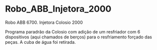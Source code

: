 # Robo_ABB_Injetora_2000
Robo ABB 6700. Injetora Colosio 2000

Programa paradrão da Colosio com adição de um resfriador com 6 dispositivos (aqui chamados de berços) para o resfriamento forçado das peças. A cuba de água foi retirada.
